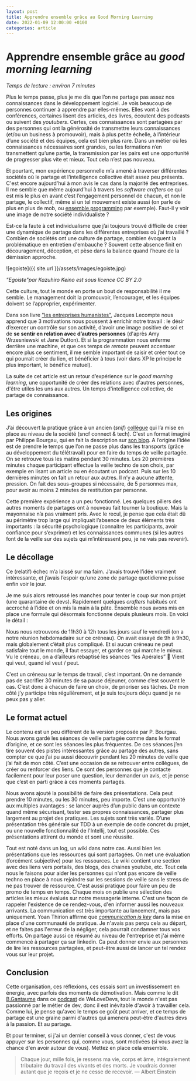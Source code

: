 ```yaml
---
layout: post
title: Apprendre ensemble grâce au Good Morning Learning
date: 2022-01-09 12:00:00 +0100
categories: article
---
```

# Apprendre ensemble grâce au *good morning learning*
*Temps de lecture : environ 7 minutes*

Plus le temps passe, plus je me dis que l’on ne partage pas assez nos connaissances dans le développement logiciel. 
Je vois beaucoup de personnes continuer à apprendre par elles-mêmes. 
Elles vont à des conférences, certaines lisent des articles, des livres, écoutent des podcasts ou suivent des *youtubers*. 
Certes, ces connaissances sont partagées par des personnes qui ont la générosité de transmettre leurs connaissances (et/ou un business à promouvoir), mais à plus petite échelle, à l’intérieur d’une société et des équipes, cela est bien plus rare. 
Dans un métier où les connaissances nécessaires sont grandes, ou les formations n’en transmettent qu’une partie, la transmission par les pairs est une opportunité de progresser plus vite et mieux. 
Tout cela n’est pas nouveau.

Et pourtant, mon expérience personnelle m’a amené à traverser différentes sociétés où le partage et l’intelligence collective était assez peu présents. 
C'est encore aujourd'hui à mon avis le cas dans la majorité des entreprises. 
Il me semble que même aujourd’hui à travers les *software crafters* ce qui est mis le plus en avant c’est l’engagement personnel de chacun, et non le partage, le collectif, même si un tel mouvement existe aussi (on parle de plus en plus de mob, ou [ensemble programming](https://en.wikipedia.org/wiki/Mob_programming) par exemple). Faut-il y voir une image de notre société individualiste ? 

Est-ce la faute à cet individualisme que j’ai toujours trouvé difficile de créer une dynamique de partage dans les différentes entreprises où j’ai travaillé ? 
Combien de sociétés ont une culture de partage, combien évoquent la problématique en entretien d'embauche ? 
Souvent cette absence finit en découragement, déception, et pèse dans la balance quand l’heure de la démission approche. 

![egoiste]({{ site.url }}/assets/images/egoiste.jpg)

*"Egoiste"par Kazuhiro Keino est sous licence CC BY 2.0*

Cette culture, tout le monde en porte un bout de responsabilité il me semble. 
Le management doit la promouvoir, l’encourager, et les équipes doivent se l’approprier, expérimenter. 

Dans son livre ["les entreprises humanistes"](https://www.babelio.com/livres/Lecomte-Les-Entreprises-humanistes/818280), Jacques Lecompte nous apprend que 3 motivations nous poussent  à enrichir notre travail : le désir d’exercer un contrôle sur son activité, d’avoir une image positive de soi et de **se sentir en relation avec d’autres personnes** (d'après Amy Wrzesniewski et Jane Dutton). 
Et si la programmation nous enferme derrière une machine, et que ces temps de *remote* peuvent accentuer encore plus ce sentiment, il me semble important de saisir et créer tout ce qui pourrait créer du lien, et bénéficier à tous (voir dans XP le principe le plus important, le bénéfice mutuel). 

La suite de cet article est un retour d’expérience sur le *good morning learning*, une opportunité de créer des relations avec d'autres personnes, d'être utiles les uns aux autres.
Un temps d'intelligence collective, de partage de connaissance. 

## Les origines

J’ai découvert la pratique grâce à un ancien (*snif*) [collègue](https://fhiegel.github.io/) qui l’a mise en place au niveau de la société (sncf connect & tech). 
C'est un format imaginé par Philippe Bourgau, qui en fait la description sur [son blog](https://philippe.bourgau.net/growth-mindset-coaching-turn-remote-work-commutes-into-team-learning/). 
A l’origine l’idée est de prendre le temps que l’on ne passe plus dans les transports (grâce au développement du télétravail) pour en faire du temps de veille partagée. 
On se retrouve tous les matins pendant 30 minutes. 
Les 20 premières minutes chaque participant effectue la veille techno de son choix, par exemple en lisant un article ou en écoutant un podcast. 
Puis sur les 10 dernières minutes on fait un retour aux autres. 
Il n’y a aucune attente, pression. 
On fait des sous-groupes si nécessaire, de 5 personnes max, pour avoir au moins 2 minutes de restitution par personne. 

Cette première expérience a un peu fonctionné. 
Les quelques piliers des autres moments de partages ont à nouveau fait tourner la boutique. 
Mais la mayonnaise n’a pas vraiment pris. 
Avec le recul, je pense que cela était dû au périmètre trop large qui impliquait l’absence de deux éléments très importants : 
la sécurité psychologique (connaitre les participants, avoir confiance pour s’exprimer) et les connaissances communes (si les autres font de la veille sur des sujets qui m’intéressent peu, je ne vais pas revenir). 

## Le décollage

Ce (relatif) échec m’a laissé sur ma faim. 
J’avais trouvé l’idée vraiment intéressante, et j’avais l’espoir qu’une zone de partage quotidienne puisse enfin voir le jour. 

Je me suis alors retroussé les manches pour tenter le coup sur mon projet (une quarantaine de devs). 
Rapidement quelques *crafters* habitués ont accroché à l’idée et on mis la main à la pâte. 
Ensemble nous avons mis en place une formule qui désormais fonctionne depuis plusieurs mois. 
En voici le détail : 

Nous nous retrouvons de 11h30 à 12h tous les jours sauf le vendredi (on a notre réunion hebdomadaire sur ce créneau). 
On avait essayé de 9h à 9h30, mais globalement c’était plus compliqué. 
Et si aucun créneau ne peut satisfaire tout le monde, il faut essayer, et garder ce qui marche le mieux. 
Vu le créneau, on a d’ailleurs rebaptisé les séances “les Apérales” 🙂
Vient qui veut, quand iel veut / peut. 

C’est un créneau sur le temps de travail, c’est important. 
On ne demande pas de sacrifier 30 minutes de sa pause déjeuner, comme c’est souvent le cas. 
C’est donc à chacun de faire un choix, de prioriser ses tâches. 
De mon côté j’y participe très régulièrement, et je suis toujours déçu quand je ne peux pas y aller. 

## Le format actuel

Le contenu est un peu différent de la version proposée par P. Bourgau. 
Nous avons gardé les séances de veille partagée comme dans le format d’origine, et ce sont les séances les plus fréquentes. 
De ces séances j’en tire souvent des pistes intéressantes grâce au partage des autres, sans compter ce que j’ai pu aussi découvrir pendant les 20 minutes de veille que j’ai fait de mon côté. 
C’est une occasion de se retrouver entre collègues, de créer ou renforcer des liens. 
Ce sont des personnes que je contacte facilement pour leur poser une question, leur demander un avis, et je pense que c’est en parti grâce à ces moments partagés. 

Nous avons ajouté la possibilité de faire des présentations. 
Cela peut prendre 10 minutes, ou les 30 minutes, peu importe. 
C’est une opportunité aux multiples avantages : se lancer auprès d’un public dans un contexte quand même sécurisant, tester ses propres connaissances, partager plus largement au projet des pratiques. 
Les sujets sont très variés. 
D’une présentation très générale sur TDD à un exemple de code concret du projet, ou une nouvelle fonctionnalité de l'Intellij, tout est possible. 
Ces présentations attirent du monde et sont une réussite. 

Tout est noté dans un log, un wiki dans notre cas. 
Aussi bien les présentations que les ressources qui sont partagées. 
On met une évaluation (forcément subjective) pour les ressources. 
Le wiki contient une section avec des liens vers portails, des blogs, des chaines youtube, etc. 
Tout cela nous le faisons pour aider les personnes qui n'ont pas encore de veille techno en place à nous rejoindre sur les sessions de veille sans le stress de ne pas trouver de ressource. 
C'est aussi pratique pour faire un peu de promo de temps en temps. 
Chaque mois on publie une sélection des articles les mieux évalués sur notre messagerie interne. 
C'est une façon de rappeler l'existence de ce rendez-vous, d'en informer aussi les nouveaux arrivants. 
La communication est très importante au lancement, mais pas uniquement. 
Yoan Thirion affirme que [*communication is key*](https://yoan-thirion.gitbook.io/knowledge-base/agile-coaching/how-to-run-a-community-of-practices-cop) dans la mise en place d'une communauté de pratique. 
Je n'avais pas perçu cela au départ, et ne faites pas l'erreur de la négliger, cela pourrait condamner tous vos efforts. 
On partage aussi ce résumé au niveau de l'entreprise et j'ai même commencé à partager ça sur linkedin. 
Ca peut donner envie aux personnes de lire les ressources partagées, et peut-être aussi de lancer un tel rendez vous sur leur projet.

## Conclusion

Cette organisation, ces réflexions, ces essais sont un investissement en énergie, avec parfois des moments de démotivation. 
Mais comme le dit [B.Gantaume](https://artisandeveloppeur.fr/) dans ce [podcast](https://welovedevs.com/fr/benoit-gantaume-artisan-developpeur-l-excellence-est-un-chemin/) de WeLoveDevs, tout le monde n'est pas passionné par le métier de dev, donc il est inévitable d'avoir à travailler cela. 
Comme lui, je pense qu'avec le temps ce goût peut arriver, et ce temps de partage est une graine parmi d'autres qui amenera peut-être d'autres devs à la passion. 
Et au partage. 

Et pour terminer, si j'ai un dernier conseil à vous donner, c'est de vous appuyer sur les personnes qui, comme vous, sont motivées (si vous avez la chance d'en avoir autour de vous). 
Mettez en place cela ensemble. 

> Chaque jour, mille fois, je ressens ma vie, corps et âme, intégralement tributaire du travail des vivants et des morts. Je voudrais donner autant que je reçois et je ne cesse de recevoir. — Albert Einstein